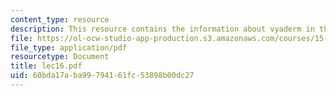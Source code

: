```yaml
---
content_type: resource
description: This resource contains the information about vyaderm in this course.
file: https://ol-ocw-studio-app-production.s3.amazonaws.com/courses/15-963-management-accounting-and-control-spring-2007/60bda17aba99794161fc53898b00dc27_lec16.pdf
file_type: application/pdf
resourcetype: Document
title: lec16.pdf
uid: 60bda17a-ba99-7941-61fc-53898b00dc27
---
```

